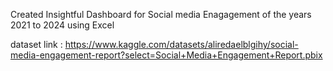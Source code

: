 Created Insightful Dashboard for Social media Enagagement of the years 2021 to 2024 using Excel

dataset link : https://www.kaggle.com/datasets/aliredaelblgihy/social-media-engagement-report?select=Social+Media+Engagement+Report.pbix
